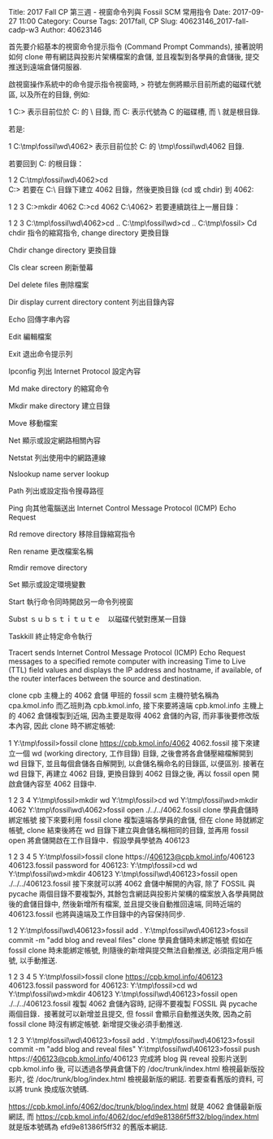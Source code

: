 Title: 2017 Fall CP 第三週 - 視窗命令列與 Fossil SCM 常用指令
Date: 2017-09-27 11:00
Category: Course
Tags: 2017fall, CP
Slug: 40623146_2017-fall-cadp-w3
Author: 40623146

<!-- PELICAN_END_SUMMARY -->

首先要介紹基本的視窗命令提示指令 (Command Prompt Commands), 接著說明如何 clone 帶有網誌與投影片架構檔案的倉儲, 並且複製到各學員的倉儲後, 提交推送到遠端倉儲伺服器.

啟視窗操作系統中的命令提示指令視窗時, > 符號左側將顯示目前所處的磁碟代號區, 以及所在的目錄, 例如:

1
C:\>
表示目前位於 C: 的 \ 目錄, 而 C: 表示代號為 C 的磁碟槽, 而 \ 就是根目錄.

若是:

1
C:\tmp\fossil\wd\4062>
表示目前位於 C: 的 \tmp\fossil\wd\4062 目錄.

若要回到 C: 的根目錄：

1
2
C:\tmp\fossil\wd\4062>cd \
C:\>
若要在 C:\ 目錄下建立 4062 目錄，然後更換目錄 (cd 或 chdir) 到 4062:

1
2
3
C:\>mkdir 4062
C:\>cd 4062
C:\4062>
若要連續跳往上一層目錄：

1
2
3
C:\tmp\fossil\wd\4062>cd ..
C:\tmp\fossil\wd>cd ..
C:\tmp\fossil>
Cd chdir 指令的縮寫指令, change directory 更換目錄

Chdir change directory 更換目錄

Cls clear screen 刷新螢幕

Del delete files 刪除檔案

Dir display current directory content 列出目錄內容

Echo 回傳字串內容

Edit 編輯檔案

Exit 退出命令提示列

Ipconfig 列出 Internet Protocol 設定內容

Md make directory 的縮寫命令

Mkdir make directory 建立目錄

Move 移動檔案

Net 顯示或設定網路相關內容

Netstat 列出使用中的網路連線

Nslookup name server lookup

Path 列出或設定指令搜尋路徑

Ping 向其他電腦送出 Internet Control Message Protocol (ICMP) Echo Request

Rd remove directory 移除目錄縮寫指令

Ren rename 更改檔案名稱

Rmdir remove directory

Set 顯示或設定環境變數

Start 執行命令同時開啟另一命令列視窗

Subst ｓｕｂｓｔｉｔｕｔｅ　以磁碟代號對應某一目錄

Taskkill 終止特定命令執行

Tracert sends Internet Control Message Protocol (ICMP) Echo Request messages to a specified remote computer with increasing Time to Live (TTL) field values and displays the IP address and hostname, if available, of the router interfaces between the source and destination.

clone cpb 主機上的 4062 倉儲
甲班的 fossil scm 主機符號名稱為 cpa.kmol.info 而乙班則為 cpb.kmol.info, 接下來要將遠端 cpb.kmol.info 主機上的 4062 倉儲複製到近端, 因為主要是取得 4062 倉儲的內容, 而非事後要修改版本內容, 因此 clone 時不綁定帳號:

1
Y:\tmp\fossil>fossil clone https://cpb.kmol.info/4062 4062.fossil
接下來建立一個 wd (working directory, 工作目錄) 目錄, 之後會將各倉儲壓縮檔解開到 wd 目錄下, 並且每個倉儲各自解開到, 以倉儲名稱命名的目錄區, 以便區別. 接著在 wd 目錄下, 再建立 4062 目錄, 更換目錄到 4062 目錄之後, 再以 fossil open 開啟倉儲內容至 4062 目錄中.

1
2
3
4
Y:\tmp\fossil>mkdir wd
Y:\tmp\fossil>cd wd
Y:\tmp\fossil\wd>mkdir 4062
Y:\tmp\fossil\wd\4062>fossil open ./../../4062.fossil
clone 學員倉儲時綁定帳號
接下來要利用 fossil clone 複製遠端各學員的倉儲, 但在 clone 時就綁定帳號, clone 結束後將在 wd 目錄下建立與倉儲名稱相同的目錄, 並再用 fossil open 將倉儲開啟在工作目錄中．假設學員學號為 406123

1
2
3
4
5
Y:\tmp\fossil>fossil clone https://406123@cpb.kmol.info/406123 406123.fossil
password for 406123:
Y:\tmp\fossil>cd wd
Y:\tmp\fossil\wd>mkdir 406123
Y:\tmp\fossil\wd\406123>fossil open ./../../406123.fossil
接下來就可以將 4062 倉儲中解開的內容, 除了 FOSSIL 與 pycache 兩個目錄不要複製外, 其餘包含網誌與投影片架構的檔案放入各學員開啟後的倉儲目錄中, 然後新增所有檔案, 並且提交後自動推回遠端, 同時近端的 406123.fossil 也將與遠端及工作目錄中的內容保持同步.

1
2
Y:\tmp\fossil\wd\406123>fossil add .
Y:\tmp\fossil\wd\406123>fossil commit -m "add blog and reveal files"
clone 學員倉儲時未綁定帳號
假如在 fossil clone 時未能綁定帳號, 則隨後的新增與提交無法自動推送, 必須指定用戶帳號, 以手動推送.

1
2
3
4
5
Y:\tmp\fossil>fossil clone https://cpb.kmol.info/406123 406123.fossil
password for 406123:
Y:\tmp\fossil>cd wd
Y:\tmp\fossil\wd>mkdir 406123
Y:\tmp\fossil\wd\406123>fossil open ./../../406123.fossil
複製 4062 倉儲內容時, 記得不要複製 FOSSIL 與 pycache 兩個目錄．接著就可以新增並且提交, 但 fossil 會顯示自動推送失敗, 因為之前 fossil clone 時沒有綁定帳號. 新增提交後必須手動推送.

1
2
3
Y:\tmp\fossil\wd\406123>fossil add .
Y:\tmp\fossil\wd\406123>fossil commit -m "add blog and reveal files"
Y:\tmp\fossil\wd\406123>fossil push https://406123@cpb.kmol.info/406123
完成將 blog 與 reveal 投影片送到 cpb.kmol.info 後, 可以透過各學員倉儲下的 /doc/trunk/index.html 檢視最新版投影片, 從 /doc/trunk/blog/index.html 檢視最新版的網誌. 若要查看舊版的資料, 可以將 trunk 換成版次號碼.

https://cpb.kmol.info/4062/doc/trunk/blog/index.html 就是 4062 倉儲最新版網誌, 而 https://cpb.kmol.info/4062/doc/efd9e81386f5ff32/blog/index.html 就是版本號碼為 efd9e81386f5ff32 的舊版本網誌.


